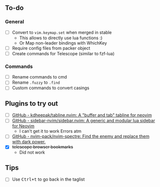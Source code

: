 ## To-do

### General
- [ ] Convert to `vim.keymap.set` when merged in stable
  - This allows to directly use lua functions :)
  - Or Map non-leader bindings with WhichKey
- [ ] Require config files from packer object
- [ ] Create commands for Telescope (similar to fzf-lua)

### Commands
- [ ] Rename commands to cmd 
- [ ] Rename `.fuzzy` to `.find`
- [ ] Custom commands to convert casings

## Plugins to try out
- [ ] [GitHub - kdheepak/tabline.nvim: A "buffer and tab" tabline for neovim](https://github.com/kdheepak/tabline.nvim)
- [ ] [GitHub - sidebar-nvim/sidebar.nvim: A generic and modular lua sidebar for Neovim](https://github.com/sidebar-nvim/sidebar.nvim)
	- I can't get it to work Errors atm
- [ ] [GitHub - nvim-pack/nvim-spectre: Find the enemy and replace them with dark power.](https://github.com/nvim-pack/nvim-spectre)
- [x] ~~telescope browser bookmarks~~
	- Did not work

## Tips
- [ ] Use <kbd>Ctrl+t</kbd> to go back in the taglist

